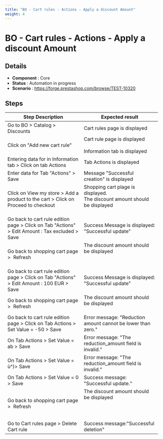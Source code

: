```yaml
---
title: "BO - Cart rules - Actions - Apply a discount Amount"
weight: 4
---
```


# BO - Cart rules - Actions - Apply a discount Amount
## Details
* **Component** : Core
* **Status** : Automation in progress
* **Scenario** : https://forge.prestashop.com/browse/TEST-10320

## Steps
| Step Description | Expected result |
| ----- | ----- |
| Go to BO > Catalog > Discounts | Cart rules page is displayed |
| Click on "Add new cart rule" | Cart rule page is displayed<br><br>Information tab is displayed |
| Entering data for in Information tab > Click on tab Actions | Tab Actions is displayed |
| Enter data for Tab "Actions" > Save | Message "Successful creation" is displayed |
| Click on View my store > Add a product to the cart > Click on Proceed to checkout | Shopping cart plage is displayed.<br>The discount amount should be displayed<br> <br>|1 item|€34.80|<br>|Discount(s)|- €20.00|<br>|Shipping|Free|<br>|Total (tax incl.)|€14.80|<br>|test cart rules|-€20.00| |
| Go back to cart rule edition page > Click on Tab "Actions" > Edit Amount : Tax excluded > Save | Success Message is displayed: "Successful update" |
| Go back to shopping cart page >  Refresh | The discount amount should be displayed<br> <br> <br>|1 item|€34.80|<br>|Discount(s)|- €24.00|<br>|Shipping|Free|<br>|Total (tax incl.)|€10.80|<br>|test cart rules|-€24.00| |
| Go back to cart rule edition page > Click on Tab "Actions" > Edit Amount : 100 EUR > Save | Success Message is displayed: "Successful update" |
| Go back to shopping cart page >  Refresh | The discount amount should be displayed<br> <br>|1 item|€34.80|<br>|Discount(s)|- €34.80|<br>|Shipping|Free|<br>|Total (tax incl.)|€0.00|<br>|test cart rules|-€34.80 | |
| Go back to cart rule edition page > Click on Tab Actions > Set Value = -50 > Save | Error message: "Reduction amount cannot be lower than zero." |
| On Tab Actions > Set Value = ab > Save | Error message: "The reduction_amount field is invalid." |
| On Tab Actions > Set Value = ù^)> Save | Error message: "The reduction_amount field is invalid." |
| On Tab Actions > Set Value = 0 > Save | Success message: "Successful update." |
| Go back to shopping cart page >  Refresh | The discount amount should be displayed<br> <br><br> <br>|1 item|€34.80|<br>|Shipping|Free|<br>|Total (tax incl.)|€34.80|<br>|test cart rules|Free shipping| |
| Go to Cart rules page > Delete Cart rule | Success message:"Successful deletion" |
